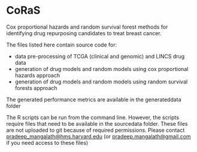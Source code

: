 # CoRaS
Cox proportional hazards and random survival forest methods for identifying drug repurposing candidates to treat breast cancer.

The files listed here contain source code for:
- data pre-processing of TCGA (clinical and genomic) and LINCS drug data
- generation of drug models and random models using cox proportional hazards approach
- generation of drug models and random models using random survival forests approach

The generated performance metrics are available in the generateddata folder

The R scripts can be run from the command line. However, the scripts require files that need to be available in the sourcedata folder.  These files are not uploaded to git because of required permissions.  Please contact pradeep_mangalath@hms.harvard.edu (or pradeep.mangalath@gmail.com if you need access to these files)
